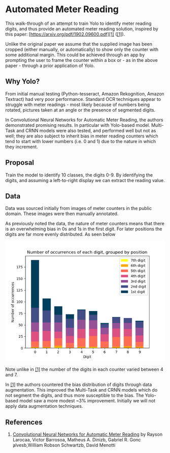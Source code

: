 # Automated Meter Reading

This walk-through of an attempt to train Yolo to identify meter reading digits, and thus provide an automated meter reading solution, inspired by this paper: [https://arxiv.org/pdf/1902.09600.pdf][1] ([\[1\]][1]).

Unlike the original paper we assume that the supplied image has been cropped (either manually, or automatically) to show only the counter with some additional margin. This could be achieved through an app by prompting the user to frame the counter within a box or - as in the above paper - through a prior application of Yolo.

## Why Yolo?

From initial manual testing (Python-tesseract, Amazon Rekognition, Amazon Textract) had very poor performance. Standard OCR techniques appear to struggle with meter readings - most likely because of numbers being rotated, pictures taken at an angle or the presence of segmented digits.

In Convolutional Neural Networks for Automatic Meter Reading, the authors demonstrated promising results. In particular with Yolo-based model. Multi-Task and CRNN models were also tested, and performed well but not as well; they are also subject to inherit bias in meter reading counters which tend to start with lower numbers (i.e. 0 and 1) due to the nature in which they increment.


## Proposal

Train the model to identify 10 classes, the digits 0-9. By identifying the digits, and assuming a left-to-right display we can extract the reading value.

## Data

Data was sourced initially from images of meter counters in the public domain. These images were then manually annotated.

As previously noted the data, the nature of meter counters means that there is an overwhelming bias in 0s and 1s in the first digit. For later positions the digits are far more evenly distributed. As seen below

![Number of occurrences of each digit, grouped by position](fig1-digit-frequency.png)

Note unlike in [\[1\]][1] the number of the digits in each counter varied between 4 and 7.

In [\[1\]][1] the authors countered the bias distribution of digits through data augmentation. This improved the Multi-Task and CRNN models which do not segment the digits, and thus more susceptible to the bias. The Yolo-based model saw a more modest ~3% improvement. Initially we will not apply data augmentation techniques.



## References

1. [Convolutional Neural Networks for Automatic Meter Reading][1] by Rayson Larocaa, Victor Barrosoa, Matheus A. Dinizb, Gabriel R. Gonc ̧alvesb,William Robson Schwartzb, David Menotti


[1]: https://arxiv.org/pdf/1902.09600.pdf

